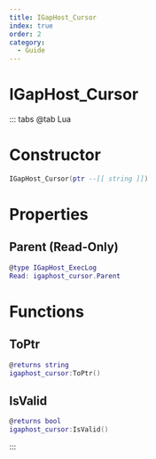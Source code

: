 ```yaml
---
title: IGapHost_Cursor
index: true
order: 2
category:
  - Guide
---
```


# IGapHost_Cursor

::: tabs
@tab Lua
# Constructor
```lua
IGapHost_Cursor(ptr --[[ string ]])
```
# Properties
## Parent (Read-Only)
```lua
@type IGapHost_ExecLog
Read: igaphost_cursor.Parent
```
# Functions
## ToPtr
```lua
@returns string
igaphost_cursor:ToPtr()
```
## IsValid
```lua
@returns bool
igaphost_cursor:IsValid()
```

:::